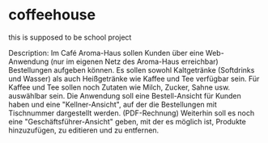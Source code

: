 # coffeehouse
this is supposed to be school project

Description:
Im Café Aroma-Haus sollen Kunden über eine Web-Anwendung (nur im eigenen Netz des Aroma-Haus erreichbar) Bestellungen aufgeben können.
Es sollen sowohl Kaltgetränke (Softdrinks und Wasser) als auch Heißgetränke wie Kaffee und Tee verfügbar sein.
Für Kaffee und Tee sollen noch Zutaten wie Milch, Zucker, Sahne usw. auswählbar sein.
Die Anwendung soll eine Bestell-Ansicht für Kunden haben und eine "Kellner-Ansicht", auf der die Bestellungen mit Tischnummer dargestellt werden. (PDF-Rechnung)
Weiterhin soll es noch eine "Geschäftsführer-Ansicht" geben, mit der es möglich ist, Produkte hinzuzufügen, zu editieren und zu entfernen. 
